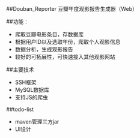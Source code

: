 ##Douban_Reporter
豆瓣年度观影报告生成器（Web）

##功能：

* 爬取豆瓣电影条目，存数据库
* 根据用户ID以及选取年份，爬取个人观影信息
* 数据分析，生成观影报告
* 较好的可拓展性，可快速接入其他观影网站


##主要技术
* SSH框架
* MySQL数据库
* 支持JS的爬虫

##todo-list
* maven管理三方jar
* UI设计
